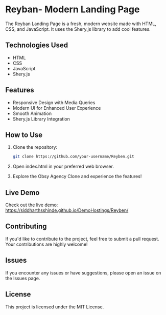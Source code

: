 # Reyban- Modern Landing Page

The Reyban Landing Page is a fresh, modern website made with HTML, CSS, and JavaScript. It uses the Shery.js library to add cool features.

## Technologies Used
- HTML
- CSS
- JavaScript
- Shery.js

## Features
- Responsive Design with Media Queries
- Modern UI for Enhanced User Experience
- Smooth Animation
- Shery.js Library Integration

## How to Use
1. Clone the repository:
   ```bash
   git clone https://github.com/your-username/Reyben.git

2. Open index.html in your preferred web browser.

3. Explore the Obsy Agency Clone and experience the features!

## Live Demo
Check out the live demo: https://siddharthsshinde.github.io/DemoHostings/Reyben/

## Contributing
If you'd like to contribute to the project, feel free to submit a pull request. Your contributions are highly welcome!

## Issues
If you encounter any issues or have suggestions, please open an issue on the Issues page.

## License
This project is licensed under the MIT License.

